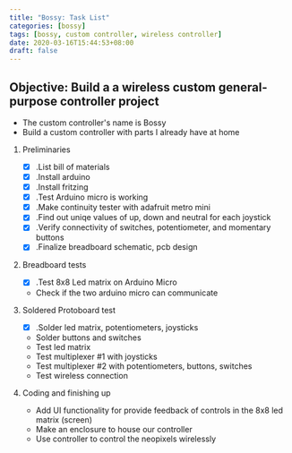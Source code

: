 ```yaml
---
title: "Bossy: Task List"
categories: [bossy]
tags: [bossy, custom controller, wireless controller]
date: 2020-03-16T15:44:53+08:00
draft: false
---
```


## Objective: Build a a wireless custom general-purpose controller project
- The custom controller's name is Bossy
- Build a custom controller with parts I already have at home


1. Preliminaries
    - [x] .List bill of materials
    - [x] .Install arduino
    - [x] .Install fritzing
    - [x] .Test Arduino micro is working
    - [x] .Make continuity tester with adafruit metro mini
    - [x] .Find out uniqe values of up, down and neutral for each joystick
    - [x] .Verify connectivity of switches, potentiometer, and momentary buttons
    - [x] .Finalize breadboard schematic, pcb design

2. Breadboard tests
    - [x] .Test 8x8 Led matrix on Arduino Micro
    - Check if the two arduino micro  can communicate

3. Soldered Protoboard test
    - [x] .Solder led matrix, potentiometers, joysticks
    - Solder buttons and switches
    - Test led matrix
    - Test multiplexer #1 with joysticks
    - Test multiplexer #2 with potentiometers, buttons, switches
    - Test wireless connection

4. Coding and finishing up
    - Add UI functionality for provide feedback of controls in the 8x8 led matrix (screen)
    - Make an enclosure to house our controller
    - Use controller to control the neopixels wirelessly

